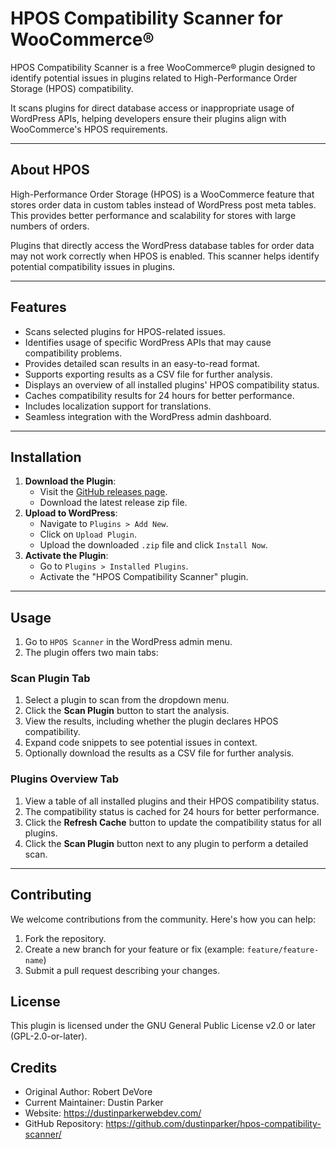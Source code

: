 # HPOS Compatibility Scanner for WooCommerce®

HPOS Compatibility Scanner is a free WooCommerce® plugin designed to identify potential issues in plugins related to High-Performance Order Storage (HPOS) compatibility. 

It scans plugins for direct database access or inappropriate usage of WordPress APIs, helping developers ensure their plugins align with WooCommerce's HPOS requirements.
    
---

## About HPOS

High-Performance Order Storage (HPOS) is a WooCommerce feature that stores order data in custom tables instead of WordPress post meta tables. This provides better performance and scalability for stores with large numbers of orders.

Plugins that directly access the WordPress database tables for order data may not work correctly when HPOS is enabled. This scanner helps identify potential compatibility issues in plugins.

---

## Features

- Scans selected plugins for HPOS-related issues.
- Identifies usage of specific WordPress APIs that may cause compatibility problems.
- Provides detailed scan results in an easy-to-read format.
- Supports exporting results as a CSV file for further analysis.
- Displays an overview of all installed plugins' HPOS compatibility status.
- Caches compatibility results for 24 hours for better performance.
- Includes localization support for translations.
- Seamless integration with the WordPress admin dashboard.

---

## Installation

1. **Download the Plugin**:
    - Visit the [GitHub releases page](https://github.com/dustinparker/hpos-compatibility-scanner/releases).
    - Download the latest release zip file.
2. **Upload to WordPress**:
    - Navigate to `Plugins > Add New`.
    - Click on `Upload Plugin`.
    - Upload the downloaded `.zip` file and click `Install Now`.
3. **Activate the Plugin**:
    - Go to `Plugins > Installed Plugins`.
    - Activate the "HPOS Compatibility Scanner" plugin.

---

## Usage

1. Go to `HPOS Scanner` in the WordPress admin menu.
2. The plugin offers two main tabs:

### Scan Plugin Tab
1. Select a plugin to scan from the dropdown menu.
2. Click the **Scan Plugin** button to start the analysis.
3. View the results, including whether the plugin declares HPOS compatibility.
4. Expand code snippets to see potential issues in context.
5. Optionally download the results as a CSV file for further analysis.

### Plugins Overview Tab
1. View a table of all installed plugins and their HPOS compatibility status.
2. The compatibility status is cached for 24 hours for better performance.
3. Click the **Refresh Cache** button to update the compatibility status for all plugins.
4. Click the **Scan Plugin** button next to any plugin to perform a detailed scan.

---

## Contributing

We welcome contributions from the community. Here's how you can help:

1. Fork the repository.
2. Create a new branch for your feature or fix (example: `feature/feature-name`)
3. Submit a pull request describing your changes.

## License

This plugin is licensed under the GNU General Public License v2.0 or later (GPL-2.0-or-later).

## Credits

- Original Author: Robert DeVore
- Current Maintainer: Dustin Parker
- Website: https://dustinparkerwebdev.com/
- GitHub Repository: https://github.com/dustinparker/hpos-compatibility-scanner/
